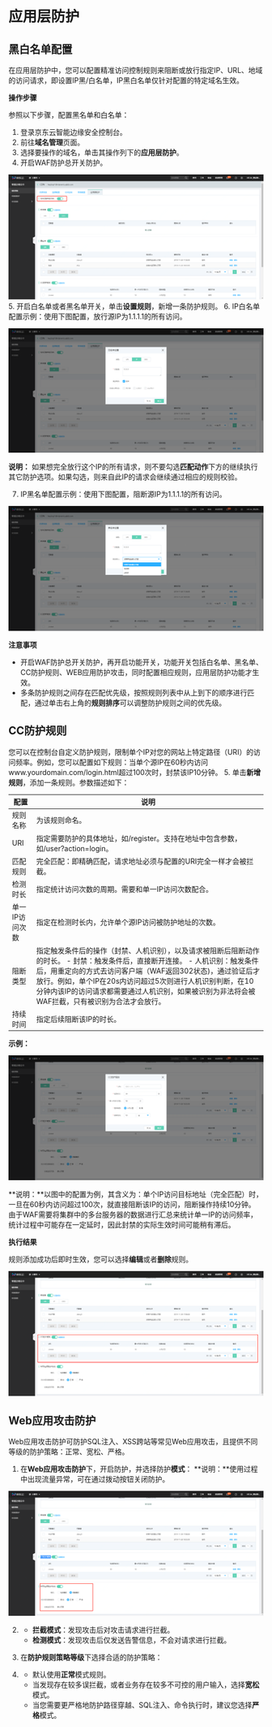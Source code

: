 # 应用层防护

## **黑白名单配置**

在应用层防护中，您可以配置精准访问控制规则来阻断或放行指定IP、URL、地域的访问请求，即设置IP黑/白名单，IP黑白名单仅针对配置的特定域名生效。

**操作步骤**

参照以下步骤，配置黑名单和白名单：

1. 登录京东云智能边缘安全控制台。
2. 前往**域名管理**页面。
3. 选择要操作的域名，单击其操作列下的**应用层防护**。
4. 开启WAF防护总开关防护。

![WAF总开关](/image/Intelligent-Edge-Security/WAF总开关.png)
5. 开启白名单或者黑名单开关，单击**设置规则**，新增一条防护规则。
6. IP白名单配置示例：使用下图配置，放行源IP为1.1.1.1的所有访问。

![IP白名单](/image/Intelligent-Edge-Security/IP白名单.png)

**说明：** 如果想完全放行这个IP的所有请求，则不要勾选**匹配动作**下方的继续执行其它防护选项。如果勾选，则来自此IP的请求会继续通过相应的规则校验。

7. IP黑名单配置示例：使用下图配置，阻断源IP为1.1.1.1的所有访问。

![IP黑名单](/image/Intelligent-Edge-Security/IP黑名单.png)

**注意事项**

- 开启WAF防护总开关防护，再开启功能开关，功能开关包括白名单、黑名单、CC防护规则、WEB应用防护攻击，同时配置相应规则，应用层防护功能才生效。
- 多条防护规则之间存在匹配优先级，按照规则列表中从上到下的顺序进行匹配，通过单击右上角的**规则排序**可以调整防护规则之间的优先级。

## **CC防护规则**

您可以在控制台自定义防护规则，限制单个IP对您的网站上特定路径（URI）的访问频率。例如，您可以配置如下规则：当单个源IP在60秒内访问www.yourdomain.com/login.html超过100次时，封禁该IP10分钟。
5. 单击**新增规则**，添加一条规则。参数描述如下：

| 配置           | 说明                                                         |
| -------------- | ------------------------------------------------------------ |
| 规则名称       | 为该规则命名。                                               |
| URI            | 指定需要防护的具体地址，如/register。支持在地址中包含参数，如/user?action=login。 |
| 匹配规则       | 完全匹配：即精确匹配，请求地址必须与配置的URI完全一样才会被拦截。 |
| 检测时长       | 指定统计访问次数的周期。需要和单一IP访问次数配合。           |
| 单一IP访问次数 | 指定在检测时长内，允许单个源IP访问被防护地址的次数。         |
| 阻断类型       | 指定触发条件后的操作（封禁、人机识别），以及请求被阻断后阻断动作的时长。 - 封禁：触发条件后，直接断开连接。 - 人机识别：触发条件后，用重定向的方式去访问客户端（WAF返回302状态)，通过验证后才放行。例如，单个IP在20s内访问超过5次则进行人机识别判断，在10分钟内该IP的访问请求都需要通过人机识别，如果被识别为非法将会被WAF拦截，只有被识别为合法才会放行。 |
| 持续时间       | 指定后续阻断该IP的时长。                                     |

**示例：**

![自定义CC防护规则](/image/Intelligent-Edge-Security/自定义CC防护规则.png)

**说明：**以图中的配置为例，其含义为：单个IP访问目标地址（完全匹配）时，一旦在60秒内访问超过100次，就直接阻断该IP的访问，阻断操作持续10分钟。 由于WAF需要将集群中的多台服务器的数据进行汇总来统计单一IP的访问频率，统计过程中可能存在一定延时，因此封禁的实际生效时间可能稍有滞后。

**执行结果**

规则添加成功后即时生效，您可以选择**编辑**或者**删除**规则。

![编辑或删除自定义CC规则](/image/Intelligent-Edge-Security/编辑或删除自定义CC规则.png)

## **Web应用攻击防护**

Web应用攻击防护可防护SQL注入、XSS跨站等常见Web应用攻击，且提供不同等级的防护策略：正常、宽松、严格。

1. 在**Web应用攻击防护**下，开启防护，并选择防护**模式**： **说明：**使用过程中出现流量异常，可在通过拨动按钮关闭防护。

![web应用防护攻击](/image/Intelligent-Edge-Security/web应用防护攻击.png)

2. - **拦截模式**：发现攻击后对攻击请求进行拦截。
   - **检测模式**：发现攻击后仅发送告警信息，不会对请求进行拦截。

3. 在**防护规则策略等级**下选择合适的防护策略：

4. - 默认使用**正常**模式规则。
   - 当发现存在较多误拦截，或者业务存在较多不可控的用户输入，选择**宽松**模式。
   - 当您需要更严格地防护路径穿越、SQL注入、命令执行时，建议您选择**严格**模式。